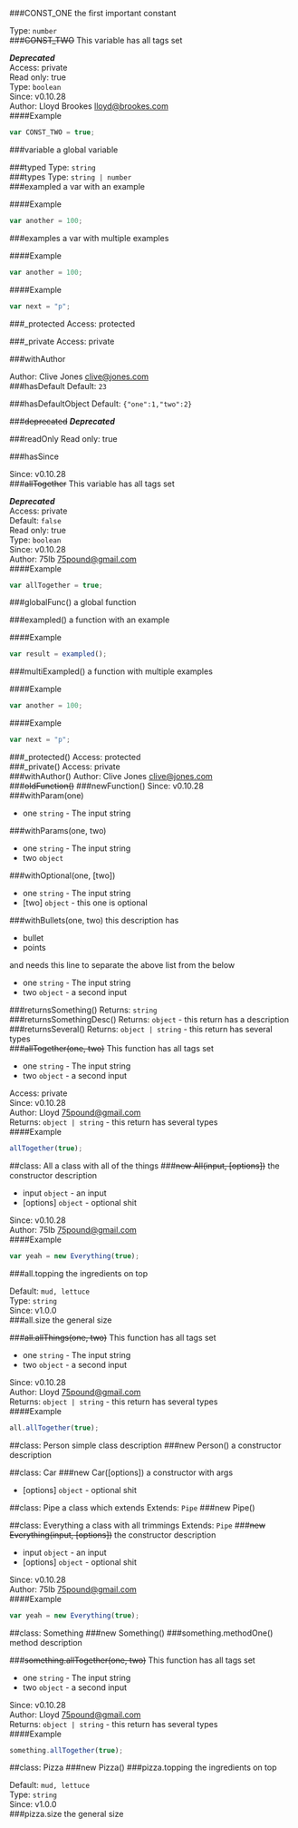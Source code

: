 ###CONST_ONE
the first important constant

Type: `number`  
###~~CONST_TWO~~
This variable has all tags set

***Deprecated***  
Access: private  
Read only: true  
Type: `boolean`  
Since: v0.10.28  
Author: Lloyd Brookes <lloyd@brookes.com>  
####Example
```js
var CONST_TWO = true;
```
###variable
a global variable

  
###typed
Type: `string`  
###types
Type: `string | number`  
###exampled
a var with an example

  
####Example
```js
var another = 100;
```
###examples
a var with multiple examples

  
####Example
```js
var another = 100;
```
####Example
```js
var next = "p";
```
###_protected
Access: protected  
  
###_private
Access: private  
  
###withAuthor
  
Author: Clive Jones <clive@jones.com>  
###hasDefault
Default: `23`  
  
###hasDefaultObject
Default: `{"one":1,"two":2}`  
  
###~~deprecated~~
***Deprecated***  
  
###readOnly
Read only: true  
  
###hasSince
  
Since: v0.10.28  
###~~allTogether~~
This variable has all tags set

***Deprecated***  
Access: private  
Default: `false`  
Read only: true  
Type: `boolean`  
Since: v0.10.28  
Author: 75lb <75pound@gmail.com>  
####Example
```js
var allTogether = true;
```
###globalFunc()
a global function

###exampled()
a function with an example

####Example
```js
var result = exampled();
```
###multiExampled()
a function with multiple examples

####Example
```js
var another = 100;
```
####Example
```js
var next = "p";
```
###_protected()
Access: protected  
###_private()
Access: private  
###withAuthor()
Author: Clive Jones <clive@jones.com>  
###~~oldFunction()~~
###newFunction()
Since: v0.10.28  
###withParam(one)

 - one `string` - The input string

###withParams(one, two)

 - one `string` - The input string
 - two `object`

###withOptional(one, [two])

 - one `string` - The input string
 - [two] `object` - this one is optional

###withBullets(one, two)
this description has 

- bullet
- points

and needs this line to separate the above list from the below


 - one `string` - The input string
 - two `object` - a second input

###returnsSomething()
Returns: `string`  
###returnsSomethingDesc()
Returns: `object` - this return has a description  
###returnsSeveral()
Returns: `object | string` - this return has several types  
###~~allTogether(one, two)~~
This function has all tags set


 - one `string` - The input string
 - two `object` - a second input

Access: private  
Since: v0.10.28  
Author: Lloyd <75pound@gmail.com>  
Returns: `object | string` - this return has several types  
####Example
```js
allTogether(true);
```

##class: All
a class with all of the things
###~~new All(input, [options])~~
the constructor description


 - input `object` - an input
 - [options] `object` - optional shit

Since: v0.10.28  
Author: 75lb <75pound@gmail.com>  
####Example
```js
var yeah = new Everything(true);
```
###all.topping
the ingredients on top

Default: `mud, lettuce`  
Type: `string`  
Since: v1.0.0  
###all.size
the general size

  
###~~all.allThings(one, two)~~
This function has all tags set


 - one `string` - The input string
 - two `object` - a second input

Since: v0.10.28  
Author: Lloyd <75pound@gmail.com>  
Returns: `object | string` - this return has several types  
####Example
```js
all.allTogether(true);
```

##class: Person
simple class description
###new Person()
a constructor description


##class: Car
###new Car([options])
a constructor with args


 - [options] `object` - optional shit


##class: Pipe
a class which extends
Extends: `Pipe`
###new Pipe()

##class: Everything
a class with all trimmings
Extends: `Pipe`
###~~new Everything(input, [options])~~
the constructor description


 - input `object` - an input
 - [options] `object` - optional shit

Since: v0.10.28  
Author: 75lb <75pound@gmail.com>  
####Example
```js
var yeah = new Everything(true);
```

##class: Something
###new Something()
###something.methodOne()
method description

###~~something.allTogether(one, two)~~
This function has all tags set


 - one `string` - The input string
 - two `object` - a second input

Since: v0.10.28  
Author: Lloyd <75pound@gmail.com>  
Returns: `object | string` - this return has several types  
####Example
```js
something.allTogether(true);
```

##class: Pizza
###new Pizza()
###pizza.topping
the ingredients on top

Default: `mud, lettuce`  
Type: `string`  
Since: v1.0.0  
###pizza.size
the general size

  
